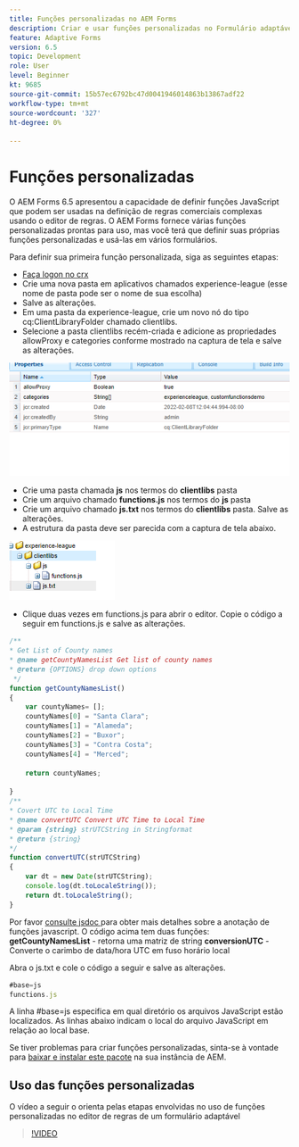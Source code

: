 ```yaml
---
title: Funções personalizadas no AEM Forms
description: Criar e usar funções personalizadas no Formulário adaptável
feature: Adaptive Forms
version: 6.5
topic: Development
role: User
level: Beginner
kt: 9685
source-git-commit: 15b57ec6792bc47d0041946014863b13867adf22
workflow-type: tm+mt
source-wordcount: '327'
ht-degree: 0%

---
```


# Funções personalizadas

O AEM Forms 6.5 apresentou a capacidade de definir funções JavaScript que podem ser usadas na definição de regras comerciais complexas usando o editor de regras.
O AEM Forms fornece várias funções personalizadas prontas para uso, mas você terá que definir suas próprias funções personalizadas e usá-las em vários formulários.

Para definir sua primeira função personalizada, siga as seguintes etapas:
* [Faça logon no crx](http://localhost:4502/crx/de/index.jsp#/apps/experience-league/clientlibs)
* Crie uma nova pasta em aplicativos chamados experience-league (esse nome de pasta pode ser o nome de sua escolha)
* Salve as alterações.
* Em uma pasta da experience-league, crie um novo nó do tipo cq:ClientLibraryFolder chamado clientlibs.
* Selecione a pasta clientlibs recém-criada e adicione as propriedades allowProxy e categories conforme mostrado na captura de tela e salve as alterações.

![client-lib](assets/custom-functions.png)
* Crie uma pasta chamada **js** nos termos do **clientlibs** pasta
* Crie um arquivo chamado **functions.js** nos termos do **js** pasta
* Crie um arquivo chamado **js.txt** nos termos do **clientlibs** pasta. Salve as alterações.
* A estrutura da pasta deve ser parecida com a captura de tela abaixo.

![Editor de regras](assets/folder-structure.png)

* Clique duas vezes em functions.js para abrir o editor.
Copie o código a seguir em functions.js e salve as alterações.

```javascript
/**
* Get List of County names
* @name getCountyNamesList Get list of county names
* @return {OPTIONS} drop down options 
 */
function getCountyNamesList()
{
    var countyNames= [];
	countyNames[0] = "Santa Clara";
	countyNames[1] = "Alameda";
	countyNames[2] = "Buxor";
    countyNames[3] = "Contra Costa";
    countyNames[4] = "Merced";

	return countyNames;

}
/**
* Covert UTC to Local Time
* @name convertUTC Convert UTC Time to Local Time
* @param {string} strUTCString in Stringformat
* @return {string}
*/
function convertUTC(strUTCString)
{
    var dt = new Date(strUTCString);
	console.log(dt.toLocaleString());
    return dt.toLocaleString();
}
```

Por favor [consulte jsdoc ](https://jsdoc.app/index.html)para obter mais detalhes sobre a anotação de funções javascript.
O código acima tem duas funções:
**getCountyNamesList** - retorna uma matriz de string
**conversionUTC** - Converte o carimbo de data/hora UTC em fuso horário local

Abra o js.txt e cole o código a seguir e salve as alterações.

```javascript
#base=js
functions.js
```

A linha #base=js especifica em qual diretório os arquivos JavaScript estão localizados.
As linhas abaixo indicam o local do arquivo JavaScript em relação ao local base.

Se tiver problemas para criar funções personalizadas, sinta-se à vontade para [baixar e instalar este pacote](assets/custom-functions.zip) na sua instância de AEM.

## Uso das funções personalizadas

O vídeo a seguir o orienta pelas etapas envolvidas no uso de funções personalizadas no editor de regras de um formulário adaptável
>[!VIDEO](https://video.tv.adobe.com/v/340305?quality=9&learn=on)
